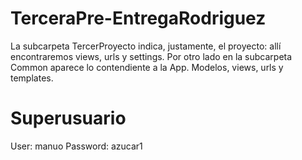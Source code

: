 # TerceraPre-EntregaRodriguez

La subcarpeta TercerProyecto indica, justamente, el proyecto: allí encontraremos views, urls y settings. Por otro lado en la subcarpeta Common aparece lo contendiente a la App. Modelos, views, urls y templates.

# Superusuario

User: manuo
Password: azucar1

